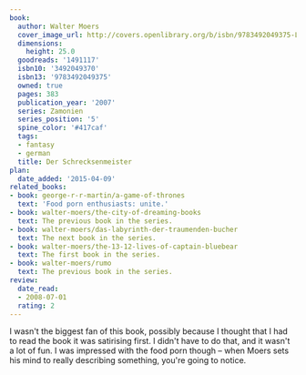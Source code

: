 ```yaml
---
book:
  author: Walter Moers
  cover_image_url: http://covers.openlibrary.org/b/isbn/9783492049375-L.jpg
  dimensions:
    height: 25.0
  goodreads: '1491117'
  isbn10: '3492049370'
  isbn13: '9783492049375'
  owned: true
  pages: 383
  publication_year: '2007'
  series: Zamonien
  series_position: '5'
  spine_color: '#417caf'
  tags:
  - fantasy
  - german
  title: Der Schrecksenmeister
plan:
  date_added: '2015-04-09'
related_books:
- book: george-r-r-martin/a-game-of-thrones
  text: 'Food porn enthusiasts: unite.'
- book: walter-moers/the-city-of-dreaming-books
  text: The previous book in the series.
- book: walter-moers/das-labyrinth-der-traumenden-bucher
  text: The next book in the series.
- book: walter-moers/the-13-12-lives-of-captain-bluebear
  text: The first book in the series.
- book: walter-moers/rumo
  text: The previous book in the series.
review:
  date_read:
  - 2008-07-01
  rating: 2
---
```


I wasn't the biggest fan of this book, possibly because I thought that I had to read the book it was satirising first. I
didn't have to do that, and it wasn't a lot of fun. I was impressed with the food porn though – when Moers sets his mind
to really describing something, you're going to notice.
